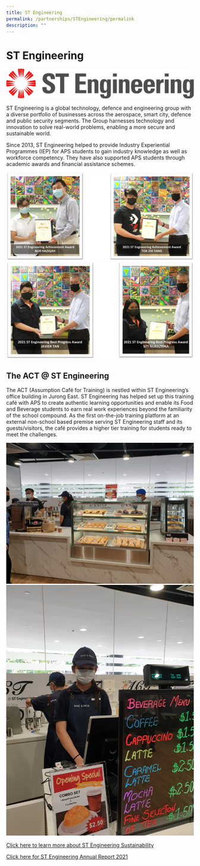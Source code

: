 ```yaml
---
title: ST Engineering
permalink: /partnerships/STEngineering/permalink
description: ""
---
```

ST Engineering
==============
![](/images/ST%20Engineering.jpg)

ST Engineering is a global technology, defence and engineering group with a diverse portfolio of businesses across the aerospace, smart city, defence and public security segments. The Group harnesses technology and innovation to solve real-world problems, enabling a more secure and sustainable world.

  

Since 2013, ST Engineering helped to provide Industry Experiential Programmes (IEP) for APS students to gain industry knowledge as well as workforce competency. They have also supported APS students through academic awards and financial assistance schemes.

![](/images/2021%20ST%20Engg%20Acheivement%20Awardees.jpg)
![](/images/2021%20ST%20Engg%20Best%20Progress%20Awardees.jpg)

The ACT @ ST Engineering
------------------------

  

The ACT (Assumption Café for Training) is nestled within ST Engineering’s office building in Jurong East. ST Engineering has helped set up this training café with APS to create authentic learning opportunities and enable its Food and Beverage students to earn real work experiences beyond the familiarity of the school compound. As the first on-the-job training platform at an external non-school based premise serving ST Engineering staff and its guests/visitors, the café provides a higher tier training for students ready to meet the challenges.

![](/images/The%20ACT%20%20ST_1.jpeg)
![](/images/The%20ACT%20%20ST_2.jpeg)

[Click here to learn more about ST Engineering Sustainability](https://www.stengg.com/en/sustainability/)

[Click here for ST Engineering Annual Report 2021](https://www.stengg.com/en/sustainability/sustainability-reports/sr2021)